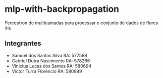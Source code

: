 # mlp-with-backpropagation
Perceptron de multicamadas para processar o conjunto de dados de flores Iris

## Integrantes

- Samuel dos Santos Silva RA: 577588
- Gabriel Dutra Nascimento RA: 578266
- Vinicius Lucas dos Santos RA: 580694
- Victor Turra Florêncio RA: 580899

